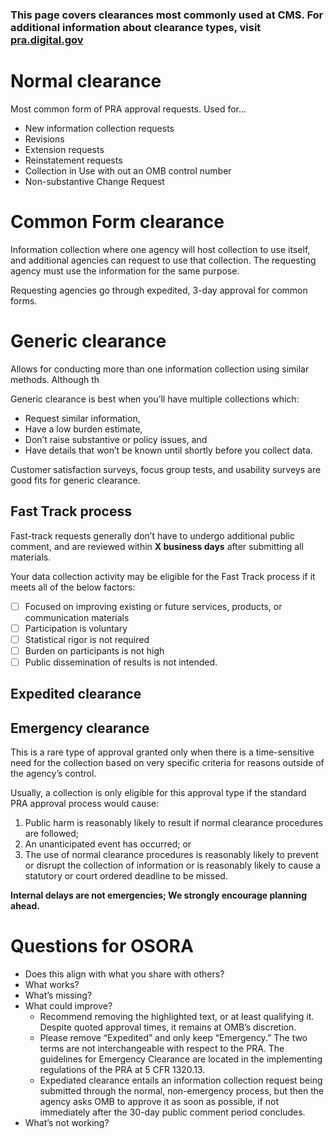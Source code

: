 ### This page covers clearances most commonly used at CMS. For additional information about clearance types, visit [pra.digital.gov](https://pra.digital.gov/clearance-types/)

# Normal clearance

Most common form of PRA approval requests. Used for...

- New information collection requests
- Revisions
- Extension requests
- Reinstatement requests
- Collection in Use with out an OMB control number
- Non-substantive Change Request

# Common Form clearance

Information collection where one agency will host collection to use itself, and additional agencies can request to use that collection. The requesting agency must use the information for the same purpose.

Requesting agencies go through expedited, 3-day approval for common forms.



# Generic clearance

Allows for conducting more than one information collection using similar methods. Although th

Generic clearance is best when you’ll have multiple collections which:

- Request similar information,
- Have a low burden estimate,
- Don’t raise substantive or policy issues, and
- Have details that won’t be known until shortly before you collect data.

Customer satisfaction surveys, focus group tests, and usability surveys are good fits for generic clearance.

## Fast Track process

Fast-track requests generally don’t have to undergo additional public comment, and are reviewed within **X business days** after submitting all materials.

Your data collection activity may be eligible for the Fast Track process if it meets all of the below factors:

- [ ] Focused on improving existing or future services, products, or communication materials
- [ ] Participation is voluntary
- [ ] Statistical rigor is not required
- [ ] Burden on participants is not high
- [ ] Public dissemination of results is not intended.

## Expedited clearance



## Emergency clearance

This is a rare type of approval granted only when there is a time-sensitive need for the collection based on very specific criteria for reasons outside of the agency’s control. 

Usually, a collection is only eligible for this approval type if the standard PRA approval process would cause:

1.  Public harm is reasonably likely to result if normal clearance procedures are followed;
2. An unanticipated event has occurred; or
3. The use of normal clearance procedures is reasonably likely to prevent or disrupt the collection of information or is reasonably likely to cause a statutory or court ordered deadline to be missed.



**Internal delays are not emergencies; We strongly encourage planning ahead.**



# Questions for OSORA

- Does this align with what you share with others?
- What works?
- What’s missing?
- What could improve?
  - Recommend removing the highlighted text, or at least qualifying it.  Despite quoted approval times, it remains at OMB’s discretion. 
  - Please remove “Expedited” and only keep “Emergency.”  The two terms are not interchangeable with respect to the PRA.  The guidelines for Emergency Clearance are located in the implementing regulations of the PRA at 5 CFR 1320.13.
  - Expediated clearance entails an information collection request being submitted through the normal, non-emergency process, but then the agency asks OMB to approve it as soon as possible, if not immediately after the 30-day public comment period concludes. 
- What’s not working?

